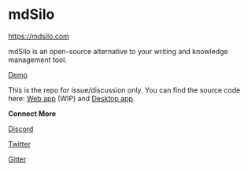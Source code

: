 # mdSilo

https://mdsilo.com


mdSilo is an open-source alternative to your writing and knowledge management tool.

[Demo](https://mdsilo.com/writing/)  

This is the repo for issue/discussion only. You can find the source code here: [Web app](https://github.com/danloh/mdSilo-web) (WIP) and [Desktop app](https://github.com/danloh/mdSilo-app).


**Connect More**  

[Discord](https://discord.gg/EXYSEHRTFt)  

[Twitter](https://twitter.com/mdsiloapp)

[Gitter](https://gitter.im/mdSilo)  

